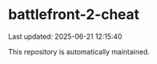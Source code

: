 # battlefront-2-cheat

Last updated: 2025-06-21 12:15:40

This repository is automatically maintained.
